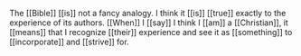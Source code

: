 
The [[Bible]] [[is]] not a fancy analogy. I think it [[is]] [[true]] exactly to the experience of its authors. [[When]] I [[say]] I think I [[am]] a [[Christian]], it [[means]] that I recognize [[their]] experience and see it as [[something]] to [[incorporate]] and [[strive]] for. 

